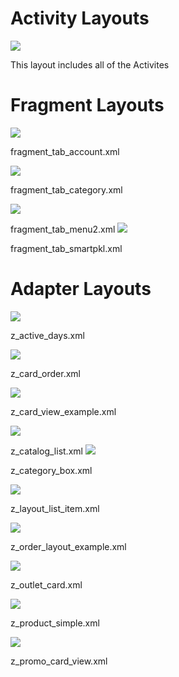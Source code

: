 # Activity Layouts
![](https://github.com/rickyhemawan/ImagesForReadme/blob/master/DefinitelyNotLoginSS/AllActivities.PNG)

This layout includes all of the Activites

# Fragment Layouts
![](https://github.com/rickyhemawan/ImagesForReadme/blob/master/DefinitelyNotLoginSS/FragmentTabAccount.PNG)

fragment_tab_account.xml

![](https://github.com/rickyhemawan/ImagesForReadme/blob/master/DefinitelyNotLoginSS/FragmentTabCategory.PNG)

fragment_tab_category.xml

![](https://github.com/rickyhemawan/ImagesForReadme/blob/master/DefinitelyNotLoginSS/FragmentTabMenu2.PNG)

fragment_tab_menu2.xml
![](https://github.com/rickyhemawan/ImagesForReadme/blob/master/DefinitelyNotLoginSS/FragmentTabSmartPKL.PNG)

fragment_tab_smartpkl.xml
# Adapter Layouts
![](https://github.com/rickyhemawan/ImagesForReadme/blob/master/DefinitelyNotLoginSS/zActiveDays.PNG)

z_active_days.xml

![](https://github.com/rickyhemawan/ImagesForReadme/blob/master/DefinitelyNotLoginSS/zCardOrder.PNG)

z_card_order.xml

![](https://github.com/rickyhemawan/ImagesForReadme/blob/master/DefinitelyNotLoginSS/zCardViewExample.PNG)

z_card_view_example.xml

![](https://github.com/rickyhemawan/ImagesForReadme/blob/master/DefinitelyNotLoginSS/zCatalogList.PNG)

z_catalog_list.xml
![](https://github.com/rickyhemawan/ImagesForReadme/blob/master/DefinitelyNotLoginSS/zCategoryBox.PNG)

z_category_box.xml

![](https://github.com/rickyhemawan/ImagesForReadme/blob/master/DefinitelyNotLoginSS/zLayoutListItem.PNG)

z_layout_list_item.xml

![](https://github.com/rickyhemawan/ImagesForReadme/blob/master/DefinitelyNotLoginSS/zOrderLayoutExample.PNG)

z_order_layout_example.xml

![](https://github.com/rickyhemawan/ImagesForReadme/blob/master/DefinitelyNotLoginSS/zOutletCard.PNG)

z_outlet_card.xml

![](https://github.com/rickyhemawan/ImagesForReadme/blob/master/DefinitelyNotLoginSS/zProductSimple.PNG)

z_product_simple.xml

![](https://github.com/rickyhemawan/ImagesForReadme/blob/master/DefinitelyNotLoginSS/zPromoCardView.PNG)

z_promo_card_view.xml
